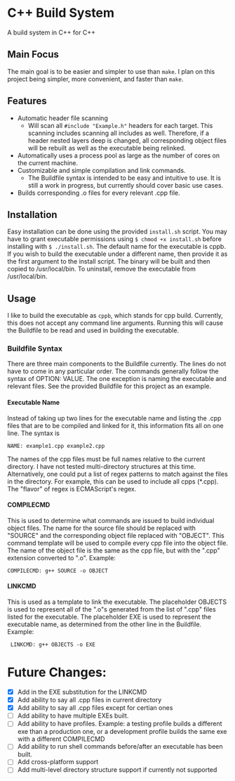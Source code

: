 # C++ Build System
A build system in C++ for C++

## Main Focus
The main goal is to be easier and simpler to use than `make`. I plan on this project being simpler, more convenient, and faster than `make`.

## Features
* Automatic header file scanning
   * Will scan all ```#include "Example.h"``` headers for each target. This scanning includes scanning all includes as well. Therefore, if a header nested layers deep is changed, all corresponding object files will be rebuilt as well as the executable being relinked.
* Automatically uses a process pool as large as the number of cores on the current machine.
* Customizable and simple compilation and link commands.
    * The Buildfile syntax is intended to be easy and intuitive to use. It is still a work in progress, but currently should cover basic use cases.
* Builds corresponding .o files for every relevant .cpp file.

## Installation
Easy installation can be done using the provided ```install.sh``` script. You may have to grant executable permissions using ```$ chmod +x install.sh``` before installing with ```$ ./install.sh```. The default name for the executable is cppb. If you wish to build the executable under a different name, then provide it as the first argument to the install script. The binary will be built and then copied to /usr/local/bin. To uninstall, remove the executable from /usr/local/bin.

## Usage
I like to build the executable as `cppb`, which stands for cpp build. Currently, this does not accept any command line arguments. Running this will cause the Buildfile to be read and used in building the executable.
### Buildfile Syntax
There are three main components to the Buildfile currently. The lines do not have to come in any particular order. The commands generally follow the syntax of OPTION: VALUE. The one exception is naming the executable and relevant files. See the provided Buildfile for this project as an example.
#### Executable Name
Instead of taking up two lines for the executable name and listing the .cpp files that are to be compiled and linked for it, this information fits all on one line. The syntax is 

    NAME: example1.cpp example2.cpp

The names of the cpp files must be full names relative to the current directory. I have not tested multi-directory structures at this time.
Alternatively, one could put a list of regex patterns to match against the files in the directory. For example, this can be used to include all cpps (*\.cpp). The "flavor" of regex is ECMAScript's regex.
#### COMPILECMD
This is used to determine what commands are issued to build individual object files. The name for the source file should be replaced with "SOURCE" and the corresponding object file replaced with "OBJECT". This command template will be used to compile every cpp file into the object file. The name of the object file is the same as the cpp file, but with the ".cpp" extension converted to ".o".
Example:

    COMPILECMD: g++ SOURCE -o OBJECT
#### LINKCMD
This is used as a template to link the executable. The placeholder OBJECTS is used to represent all of the ".o"s generated from the list of ".cpp" files listed for the executable. The placeholder EXE is used to represent the executable name, as determined from the other line in the Buildfile.
Example:

     LINKCMD: g++ OBJECTS -o EXE

# Future Changes:
- [x] Add in the EXE substitution for the LINKCMD
- [x] Add ability to say all .cpp files in current directory
- [x] Add ability to say all .cpp files except for certian ones
- [ ] Add ability to have multiple EXEs built.
- [ ] Add ability to have profiles. Example: a testing profile builds a different exe than a production one, or a development profile builds the same exe with a different COMPILECMD
- [ ] Add ability to run shell commands before/after an executable has been built.
- [ ] Add cross-platform support
- [ ] Add multi-level directory structure support if currently not supported
